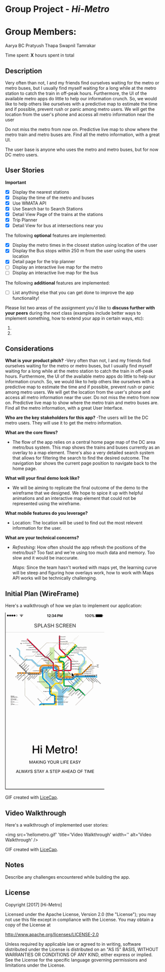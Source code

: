 # Group Project - *Hi-Metro*

# Group Members:
  Aarya BC
  Pratyush Thapa
  Swapnil Tamrakar

Time spent: **X** hours spent in total

## Description

Very often than not, I and my friends find ourselves waiting for the metro or metro buses, but I usually find myself waiting for a long while at the metro station to catch the train in off-peak hours. Furthermore, the UI of the available metro apps do little to help our information crunch. So, we would like to help others like ourselves with a predictive map to estimate the time and if possible, prevent rush or panic among metro users. We will get the location from the user's phone and access all metro information near the user

Do not miss the metro from now on. Predictive live map to show where the metro train and metro buses are. Find all the metro information, with a great UI.

The user base is anyone who uses the metro and metro buses, but for now DC metro users.

## User Stories

**Important**
- [x] Display the nearest stations
- [x] Display the time of the metro and buses
- [x] Use WMATA API
- [x] Use Search bar to Search Stations
- [x] Detail View Page of the trains at the stations
- [x] Trip Planner
- [x] Detail View for bus at intersections near you

The following **optional** features are implemented:

- [x] Display the metro times in the closest station using location of the user
- [x] Display the Bus stops within 250 m from the user using the users location
- [x] Detail page for the trip planner
- [ ] Display an interactive live map for the metro
- [ ] Display an interactive live map for the bus

The following **additional** features are implemented:

- [ ] List anything else that you can get done to improve the app functionality!

Please list two areas of the assignment you'd like to **discuss further with your peers** during the next class (examples include better ways to implement something, how to extend your app in certain ways, etc):

1. 
2. 

## Considerations
**What is your product pitch?**
-Very often than not, I and my friends find ourselves waiting for the metro or metro buses, but I usually find myself waiting for a long while at the metro station to catch the train in off-peak hours. Furthermore, the UI of the available metro apps do little to help our information crunch. So, we would like to help others like ourselves with a predictive map to estimate the time and if possible, prevent rush or panic among metro users. We will get the location from the user's phone and access all metro information near the user. Do not miss the metro from now on. Predictive live map to show where the metro train and metro buses are. Find all the metro information, with a great User Interface.

**Who are the key stakeholders for this app?**
-The users will be the DC metro users. They will use it to get the metro information.

**What are the core flows?**
- The flow of the app relies on a central home page map of the DC area metro/bus system. This map shows the trains and buses currently as an overlay to a map element. There's also a very detailed search system that allows for filtering the search to find the desired outcome. The navigation bar shows the current page position to navigate back to the home page.

**What will your final demo look like?**
- We will be aiming to replicate the final outcome of the demo to the wireframe that we designed. We hope to spice it up with helpful animations and an interactive map element that could not be represented using the wireframe.

**What mobile features do you leverage?**
- Location: The location will be used to find out the most relevent information for the user.

**What are your technical concerns?**
- *Refreshing:* How often should the app refresh the positions of the metro/bus? Too fast and we're using too much data and   memory. Too slow and it would be inaccurate.


  *Maps:* Since the team hasn't worked with maps yet, the learning curve will be steep and figuring how overlays work, how     to work with Maps API works will be technically challenging.

## Initial Plan (WireFrame)

Here's a walkthrough of how we plan to implement our application:

<img src='hi_metro_wireframe.gif' title='Video Walkthrough' width='' alt='Video Walkthrough' />

GIF created with [LiceCap](http://www.cockos.com/licecap/).


## Video Walkthrough 

Here's a walkthrough of implemented user stories:

<img src='hellometro.gif' 'title='Video Walkthrough' width='' alt='Video Walkthrough' />

GIF created with [LiceCap](http://www.cockos.com/licecap/).

## Notes

Describe any challenges encountered while building the app.

## License

Copyright [2017] [Hi-Metro]

Licensed under the Apache License, Version 2.0 (the "License");
you may not use this file except in compliance with the License.
You may obtain a copy of the License at

http://www.apache.org/licenses/LICENSE-2.0

Unless required by applicable law or agreed to in writing, software
distributed under the License is distributed on an "AS IS" BASIS,
WITHOUT WARRANTIES OR CONDITIONS OF ANY KIND, either express or implied.
See the License for the specific language governing permissions and
limitations under the License.



